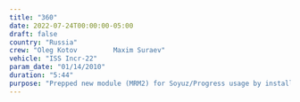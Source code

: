 ```yaml
---
title: "360"
date: 2022-07-24T00:00:00-05:00
draft: false
country: "Russia"
crew: "Oleg Kotov         Maxim Suraev"
vehicle: "ISS Incr-22"
param_date: "01/14/2010"
duration: "5:44"
purpose: "Prepped new module (MRM2) for Soyuz/Progress usage by installing Kurs navigation antennas/cables and docking targets.  Installed 2 hatch handrails, jettisoned excess thermal blankets and retrieved can of Biorisk experiment"
---
```

